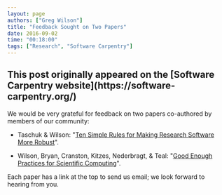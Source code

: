 ```yaml
---
layout: page
authors: ["Greg Wilson"]
title: "Feedback Sought on Two Papers"
date: 2016-09-02
time: "00:18:00"
tags: ["Research", "Software Carpentry"]
---
```


<h2>This post originally appeared on the [Software Carpentry website](https://software-carpentry.org/)</h2>

We would be very grateful for feedback on two papers co-authored by members of our community:

*   Taschuk & Wilson: "[Ten Simple Rules for Making Research Software More Robust](http://oicr-gsi.github.io/robust-paper/)".

*   Wilson, Bryan, Cranston, Kitzes, Nederbragt, & Teal: "[Good Enough Practices for Scientific Computing]({{site.github_io_url}}/good-enough-practices-in-scientific-computing/)".

Each paper has a link at the top to send us email;
we look forward to hearing from you.
